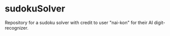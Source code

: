 # sudokuSolver
Repository for a sudoku solver with credit to user "nai-kon" for their AI digit-recognizer.
